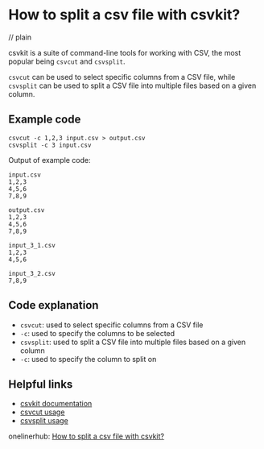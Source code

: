 # How to split a csv file with csvkit?
// plain

csvkit is a suite of command-line tools for working with CSV, the most popular being `csvcut` and `csvsplit`.

`csvcut` can be used to select specific columns from a CSV file, while `csvsplit` can be used to split a CSV file into multiple files based on a given column.

## Example code

```
csvcut -c 1,2,3 input.csv > output.csv
csvsplit -c 3 input.csv
```

Output of example code:
```
input.csv
1,2,3
4,5,6
7,8,9

output.csv
1,2,3
4,5,6
7,8,9

input_3_1.csv
1,2,3
4,5,6

input_3_2.csv
7,8,9
```

## Code explanation

- `csvcut`: used to select specific columns from a CSV file
- `-c`: used to specify the columns to be selected
- `csvsplit`: used to split a CSV file into multiple files based on a given column
- `-c`: used to specify the column to split on

## Helpful links
- [csvkit documentation](https://csvkit.readthedocs.io/en/latest/)
- [csvcut usage](https://csvkit.readthedocs.io/en/latest/scripts/csvcut.html)
- [csvsplit usage](https://csvkit.readthedocs.io/en/latest/scripts/csvsplit.html)

onelinerhub: [How to split a csv file with csvkit?](https://onelinerhub.com/csvkit/how-to-split-a-csv-file-with-csvkit)